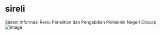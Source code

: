 # sireli
Sistem Informasi Reviu Penelitian dan Pengabdian Politeknik Negeri Cilacap
![image](https://user-images.githubusercontent.com/79685285/174244230-3e95b7e3-e747-4846-ac83-86f09885dcb8.png)
